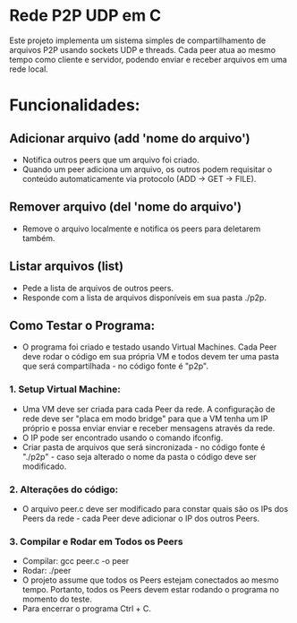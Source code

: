 # Rede P2P UDP em C

Este projeto implementa um sistema simples de compartilhamento de arquivos P2P usando sockets UDP e threads.
Cada peer atua ao mesmo tempo como cliente e servidor, podendo enviar e receber arquivos em uma rede local.

# Funcionalidades:

## Adicionar arquivo (add 'nome do arquivo')

- Notifica outros peers que um arquivo foi criado.
- Quando um peer adiciona um arquivo, os outros podem requisitar o conteúdo automaticamente via protocolo (ADD → GET → FILE).

## Remover arquivo (del 'nome do arquivo')

- Remove o arquivo localmente e notifica os peers para deletarem também.

## Listar arquivos (list)

- Pede a lista de arquivos de outros peers.
- Responde com a lista de arquivos disponíveis em sua pasta ./p2p.

## Como Testar o Programa:

- O programa foi criado e testado usando Virtual Machines. Cada Peer deve rodar o código em sua própria VM e todos devem ter uma pasta que será compartilhada - no código fonte é "p2p".

### 1. Setup Virtual Machine:

- Uma VM deve ser criada para cada Peer da rede. A configuração de rede deve ser "placa em modo bridge" para que a VM tenha um IP próprio e possa enviar enviar e receber mensagens através da rede.
- O IP pode ser encontrado usando o comando ifconfig.
- Criar pasta de arquivos que será sincronizada - no código fonte é "./p2p" - caso seja alterado o nome da pasta o código deve ser modificado.

### 2. Alterações do código:

- O arquivo peer.c deve ser modificado para constar quais são os IPs dos Peers da rede - cada Peer deve adicionar o IP dos outros Peers. 

### 3. Compilar e Rodar em Todos os Peers

- Compilar: gcc peer.c -o peer
- Rodar: ./peer
- O projeto assume que todos os Peers estejam conectados ao mesmo tempo. Portanto, todos os Peers devem estar rodando o programa no momento do teste.
- Para encerrar o programa Ctrl + C.
